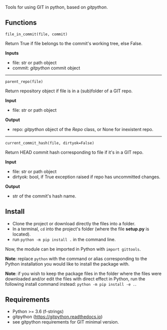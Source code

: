 Tools for using GIT in python, based on *gitpython*.

Functions
---------

`file_in_commit(file, commit)`

Return True if file belongs to the commit's working tree, else False.

**Inputs**
- file: str or path object
- commit: *gitpython* commit object

---

`parent_repo(file)`

Return repository object if file is in a (sub)folder of a GIT repo.

**Input**
- file: str or path object

**Output**
- repo: *gitpython* object of the *Repo* class, or None for inexistent repo.

---

`current_commit_hash(file, dirtyok=False)`

Return HEAD commit hash corresponding to file if it's in a GIT repo.

**Input**
- file: str or path object
- dirtyok: bool, if True exception raised if repo has uncommitted changes.

**Output**
- str of the commit's hash name.


Install
-------

- Clone the project or download directly the files into a folder.
- In a terminal, `cd` into the project's folder (where the file
__setup.py__ is located).
- run `python -m pip install .` in the command line.

Now, the module can be imported in Python with `import gittools`.

**Note**: replace `python` with the command or alias corresponding to the Python installation you would like to install the package with.

**Note**: if you wish to keep the package files in the folder where the files
were downloaded and/or edit the files with direct effect in Python, run the
following install command instead: `python -m pip install -e .`.


Requirements
------------

- Python >= 3.6 (f-strings)
- gitpython (https://gitpython.readthedocs.io)
- see gitpython requirements for GIT minimal version.